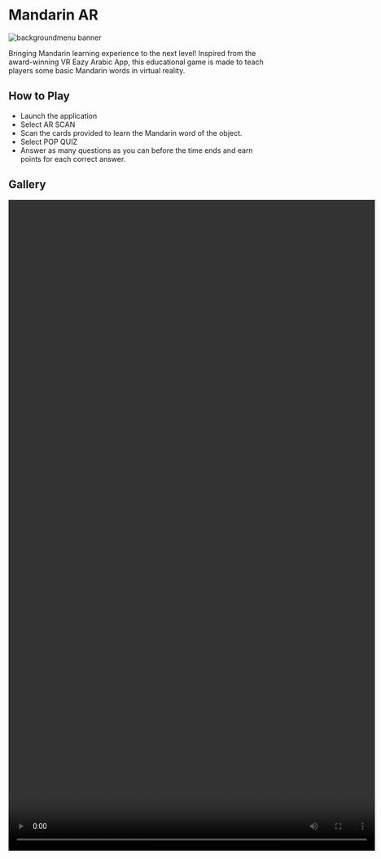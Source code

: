 # Mandarin AR
![backgroundmenu banner](https://github.com/danylleusof/mandarin-ar/assets/167318583/63235f5b-5b11-43a0-b77a-8e8800b24252)

Bringing Mandarin learning experience to the next level! Inspired from the award-winning VR Eazy Arabic App, this educational game is made to teach players some basic Mandarin words in virtual reality.

## How to Play
- Launch the application
- Select AR SCAN
- Scan the cards provided to learn the Mandarin word of the object.
- Select POP QUIZ
- Answer as many questions as you can before the time ends and earn points for each correct answer.

## Gallery
<video width="720" height="1280" src="https://github.com/danylleusof/mandarin-ar/assets/167318583/fef4b470-2a92-4363-8a4c-6e130dca0d9e"></video>

